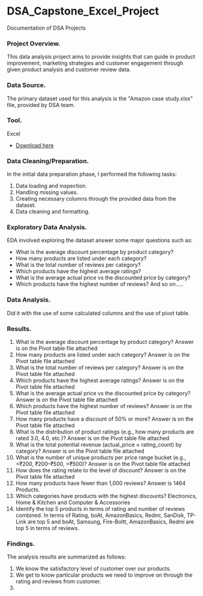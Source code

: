 # DSA_Capstone_Excel_Project
Documentation of DSA Projects

### Project Overview.

This data analysis project aims to provide insights that can guide in product improvement, marketing strategies and customer engagement through given product analysis and customer review data.

### Data Source.

The primary dataset used for this analysis is the "Amazon case study.xlsx" file, provided by DSA team.

### Tool.

Excel 
- [Download here](https://www.microsoft.com/en-us/microsoft-365/download-office?msockid=0739cabe1905633c0ca7de41184262b6)

### Data Cleaning/Preparation.

In the initial data preparation phase, I performed the following tasks:

1. Data loading and inspection.
2. Handling missing values.
3. Creating necessary columns through the provided data from the dataset.
4. Data cleaning and formatting.

### Exploratory Data Analysis.

EDA involved exploring the dataset answer some major questions such as:

- What is the average discount percentage by product category?
- How many products are listed under each category?
- What is the total number of reviews per category?
- Which products have the highest average ratings?
- What is the average actual price vs the discounted price by category?
- Which products have the highest number of reviews? 
 And so on.....

### Data Analysis.

Did it with the use of some calculated columns and the use of pivot table.

### Results.
1. What is the average discount percentage by product category? Answer is on the Pivot table file attached
2. How many products are listed under each category? Answer is on the Pivot table file attached
3. What is the total number of reviews per category? Answer is on the Pivot table file attached
4. Which products have the highest average ratings? Answer is on the Pivot table file attached
5. What is the average actual price vs the discounted price by category? Answer is on the Pivot table file attached
6. Which products have the highest number of reviews? Answer is on the Pivot table file attached
7. How many products have a discount of 50% or more? Answer is on the Pivot table file attached
8. What is the distribution of product ratings (e.g., how many products are rated 3.0, 
    4.0, etc.)? Answer is on the Pivot table file attached
9. What is the total potential revenue (actual_price × rating_count) by category? Answer is on the Pivot table file attached
10. What is the number of unique products per price range bucket (e.g., <₹200, 
    ₹200–₹500, >₹500)? Answer is on the Pivot table file attached
11. How does the rating relate to the level of discount? Answer is on the Pivot table file attached
12. How many products have fewer than 1,000 reviews? Answer is 1464 Products.
13. Which categories have products with the highest discounts? Electronics, Home & Kitchen and Computer & Accessories
14. Identify the top 5 products in terms of rating and number of reviews combined. In terms of Rating, boAt, AmazonBasics,        Redmi, SanDisk, TP-Link are top 5 and boAt, Samsung, Fire-Boltt, AmazonBasics, Redmi are top 5 in terms of reviews.

### Findings.

The analysis results are summarized as follows:

1. We know the satisfactory level of customer over our products.
2. We get to know particular products we need to improve on through the rating and reviews from customer.
3. 
